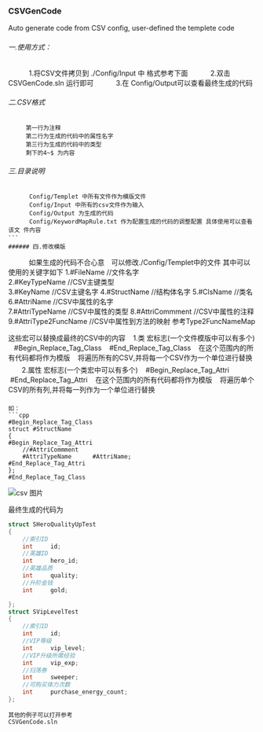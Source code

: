 ### CSVGenCode
Auto generate code from CSV config, user-defined the templete code
###### 一.使用方式：
　　　1.将CSV文件拷贝到 ./Config/Input 中 格式参考下面
　　　2.双击CSVGenCode.sln 运行即可
　　　3.在 Config/Output可以查看最终生成的代码
###### 二.CSV格式
```
　　　第一行为注释
　　　第二行为生成的代码中的属性名字
　　　第三行为生成的代码中的类型
　　　剩下的4~$ 为内容
```
###### 三.目录说明
```
　　　 Config/Templet 中所有文件作为模版文件
　　　 Config/Input 中所有的csv文件作为输入
　　　 Config/Output 为生成的代码
　　　 Config/KeywordMapRule.txt 作为配置生成的代码的调整配置 具体使用可以查看该文 件内容
```　 
###### 四.修改模版
```
　　　如果生成的代码不合心意　可以修改./Config/Templet中的文件
其中可以使用的关键字如下
1.#FileName         	//文件名字            
2.#KeyTypeName      	//CSV主键类型           
3.#KeyName          	//CSV主键名字
4.#StructName       	//结构体名字
5.#ClsName          	//类名
6.#AttriName        	//CSV中属性的名字         
7.#AttriTypeName            //CSV中属性的类型
8.#AttriCommment            //CSV中属性的注释   
9.#AttriType2FuncName       //CSV中属性到方法的映射 参考Type2FuncNameMap

这些宏可以替换成最终的CSV中的内容
   1.类 宏标志(一个文件模版中可以有多个)
   #Begin_Replace_Tag_Class
   #End_Replace_Tag_Class
   在这个范围内的所有代码都将作为模版
   将遍历所有的CSV,并将每一个CSV作为一个单位进行替换
   
   2.属性 宏标志(一个类宏中可以有多个)
   #Begin_Replace_Tag_Attri
   #End_Replace_Tag_Attri
   在这个范围内的所有代码都将作为模版
   将遍历单个CSV的所有列,并将每一列作为一个单位进行替换
```
如：
```cpp
#Begin_Replace_Tag_Class
struct #StructName
{
#Begin_Replace_Tag_Attri
	//#AttriCommment
	#AttriTypeName		#AttriName;
#End_Replace_Tag_Attri
};
#End_Replace_Tag_Class
```
![csv 图片](https://github.com/JiepengTan/CSVGenCode/tree/master/Screenshots/5.png)

最终生成的代码为
```cpp
struct SHeroQualityUpTest
{
	//索引ID
	int		id;
	//英雄ID
	int		hero_id;
	//英雄品质
	int		quality;
	//升阶金钱
	int		gold;

};
struct SVipLevelTest
{
	//索引ID
	int		id;
	//VIP等级
	int		vip_level;
	//VIP升级所需经验
	int		vip_exp;
	//扫荡券
	int		sweeper;
	//可购买体力次数
	int		purchase_energy_count;
};
```
```
其他的例子可以打开参考
CSVGenCode.sln
```
 
